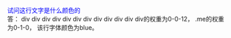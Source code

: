 <!DOCTYPE html>
<html>
	<head>
		<meta http-equiv="Content-Type" content="text/html;charset=UTF-8" />
		<title>第5题</title>
		<style type="text/css">
			div div div div div div div div div div div div {
				color: red;
			}
			.me {
				color: blue;
			}
		</style>
	</head>
	<body>
		<div>
			<div>
				<div>
					<div>
						<div>
							<div>
								<div>
									<div>
										<div>
											<div>
												<div>
													<div class="me">试问这行文字是什么颜色的</div>
												</div>
											</div>
										</div>
									</div>
								</div>
							</div>
						</div>
					</div>
				</div>
			</div>
		</div>
	</body>
</html>
答：
div div div div div div div div div div div div的权重为0-0-12，
.me的权重为0-1-0，
该行字体颜色为blue。